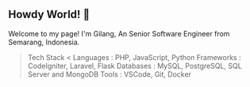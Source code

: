 ## Howdy World! 👋

Welcome to my page!
I'm Gilang, An Senior Software Engineer from Semarang, Indonesia.

> Tech Stack <
Languages  : PHP, JavaScript, Python
Frameworks : CodeIgniter, Laravel, Flask
Databases  : MySQL, PostgreSQL, SQL Server and MongoDB
Tools      : VSCode, Git, Docker

